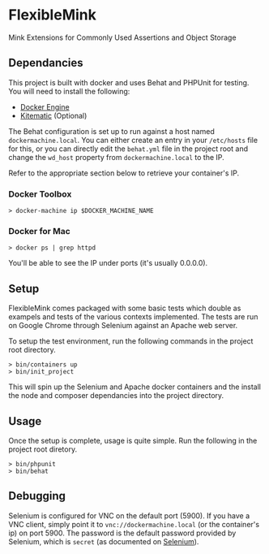 # FlexibleMink
Mink Extensions for Commonly Used Assertions and Object Storage

## Dependancies
This project is built with docker and uses Behat and PHPUnit for testing. You will need to install the following:
- [Docker Engine](https://docs.docker.com/engine/installation/)
- [Kitematic](https://kitematic.com/) (Optional) 

The Behat configuration is set up to run against a host named `dockermachine.local`. You can either create an entry in your `/etc/hosts` file for this, or you can directly edit the `behat.yml` file in the project root and change the `wd_host` property from `dockermachine.local` to the IP.

Refer to the appropriate section below to retrieve your container's IP.

### Docker Toolbox
```
> docker-machine ip $DOCKER_MACHINE_NAME
```

### Docker for Mac
```
> docker ps | grep httpd
```
You'll be able to see the IP under ports (it's usually 0.0.0.0).

## Setup
FlexibleMink comes packaged with some basic tests which double as exampels and tests of the various contexts implemented. The tests are run on Google Chrome through Selenium against an Apache web server.

To setup the test environment, run the following commands in the project root directory.
```
> bin/containers up
> bin/init_project
```

This will spin up the Selenium and Apache docker containers and the install the node and composer dependancies into the project directory.

## Usage
Once the setup is complete, usage is quite simple. Run the following in the project root diretory.
```
> bin/phpunit
> bin/behat
```

## Debugging
Selenium is configured for VNC on the default port (5900). If you have a VNC client, simply point it to ```vnc://dockermachine.local``` (or the container's ip) on port 5900. The password is the default password provided by Selenium, which is `secret` (as documented on [Selenium](https://github.com/SeleniumHQ/docker-selenium)).
